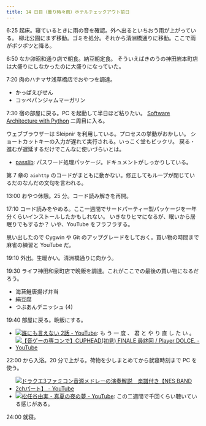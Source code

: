 ```yaml
---
title: 14 日目（曇り時々雨）ホテルチェックアウト前日
---
```


6:25 起床。寝ているときに雨の音を確認。外へ出るといちおう雨が上がっている。
柳北公園にまず移動。ゴミを処分。それから清洲橋通りに移動。ここで雨がポツポツと降る。

6:50 なか卯昭和通り店で朝食。納豆朝定食。
そういえばきのうの神田岩本町店は大盛りにしなかったのに大盛りになっていた。

7:20 肉のハナマサ浅草橋店でおやつを調達。

* かっぱえびせん
* コッペパンジャムマーガリン

7:30 宿の部屋に戻る。PC を起動して半日ほど粘りたい。
[Software Architecture with Python][mysap] 二周目に入る。

ウェブブラウザーは Sleipnir を利用している。プロセスの挙動がおかしい。
ショートカットキーの入力が遅れて実行される。いっこく堂もビックリ。
戻る・進むが遅延するだけでこんなに使いづらいとは。

* [passlib](https://bitbucket.org/ecollins/passlib): パスワード処理パッケージ。ドキュメントがしっかりしている。

第 7 章の `aiohttp` のコードがまともに動かない。修正してもループが閉じているだのなんだの文句を言われる。

13:00 おやつ休憩。25 分。コード読み解きを再開。

17:10 コード読みをやめる。ここ一週間でサードパーティー製パッケージを一年分くらいインストールしたかもしれない。
いきなりヒマになるが、眠いから居眠りでもするか？ いや、YouTube をフラフラする。

思い出したので Cygwin や Git のアップグレードをしておく。買い物の時間まで麻雀の練習と YouTube だ。

19:10 外出。生暖かい。清洲橋通りに向かう。

19:30 ライフ神田和泉町店で晩飯を調達。これがここでの最後の買い物になるだろう。

* 海苔鮭唐揚げ弁当
* 絹豆腐
* つぶあんデニッシュ (4)

19:40 部屋に戻る。晩飯にする。

* [![誰にも言えない 2話 - YouTube](http://img.youtube.com/vi/eneceRzBj_s/1.jpg)](https://www.youtube.com/watch?v=eneceRzBj_s):
  も う 一 度 、 君 と や り 直 し た い 。
* [![【音ゲーの専コンで】CUPHEAD(初見) FINALE 最終回 / Player DOLCE. - YouTube](http://img.youtube.com/vi/KlbVsyud3xs/1.jpg)](https://www.youtube.com/watch?v=KlbVsyud3xs)

22:00 から入浴。20 分で上がる。荷物を少しまとめてから就寝時刻まで PC を使う。

* [![ドラクエ3ファミコン音源メドレーの演奏解説　楽譜付き【NES BAND 2chパート】 - YouTube](http://img.youtube.com/vi/SkfpSpac9f4/1.jpg)](https://www.youtube.com/watch?v=SkfpSpac9f4)
* [![松任谷由実 - 真夏の夜の夢 - YouTube](http://img.youtube.com/vi/fxTD_ZIAnH4/1.jpg)](https://www.youtube.com/watch?v=fxTD_ZIAnH4):
  この二週間で千回くらい聴いている感じがある。

24:00 就寝。

[mysap]: https://github.com/showa-yojyo/Software-Architecture-with-Pyhon
